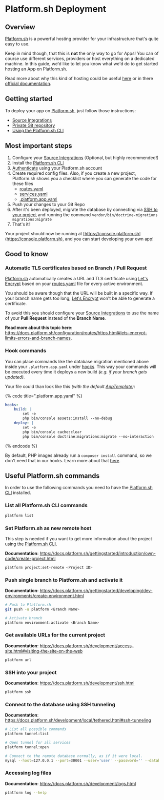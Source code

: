 # Platform.sh Deployment

## Overview

[Platform.sh](https://platform.sh) is a powerful hosting provider for your infrastructure that's quite easy to use.

Keep in mind though, that this is **not** the only way to go for Apps! You can of course use different services, providers or host everything on a dedicated machine.
In this guide, we'd like to let you know what we'd do to get started hosting an App on Platform.sh.

Read more about why this kind of hosting could be useful [here](README.md) or in there [official documentation](https://docs.platform.sh/).

## Getting started

To deploy your app on [Platform.sh](https://platform.sh), just follow those instructions:

* [Source Integrations](https://docs.platform.sh/integrations/source.html)
* [Private Git repository](https://docs.platform.sh/development/private-repository.html)
* [Using the Platform.sh CLI](https://docs.platform.sh/development/cli.html)

## Most important steps

1. Configure your [Source Integrations](https://docs.platform.sh/integrations/source.html) (Optional, but highly recommended!)
1. Install the [Platform.sh CLI](https://docs.platform.sh/development/cli.html)
1. [Authenticate](https://docs.platform.sh/development/cli.html#authentication) using your Platform.sh account
1. Create required config files. Also, if you create a new project, Platform.sh shows you a checklist where you can generate the code for these files
    * [routes.yaml](https://docs.platform.sh/configuration/routes.html)
    * [services.yaml](https://docs.platform.sh/configuration/services.html)
    * [.platform.app.yaml](https://docs.platform.sh/configuration/app.html)
1. Push your changes to your Git Repo
1. After it's been deployed, migrate the database by connecting via [SSH to your project](#ssh-into-your-project) and running the command `vendor/bin/doctrine-migrations migrations:migrate`
1. That's it!

Your project should now be running at [https://console.platform.sh](https://console.platform.sh), and you can start developing your own app!

## Good to know

### Automatic TLS certificates based on Branch / Pull Request

[Platform.sh](https://platform.sh) automatically creates a URL and TLS certificate using [Let's Encrypt](https://letsencrypt.org/) based on your [routes.yaml](https://docs.platform.sh/configuration/routes.html) file for every active environment.

You should be aware though that the URL will be built in a specific way. If your branch name gets too long, [Let's Encrypt](https://letsencrypt.org/) won't be able to generate a certificate.

To avoid this you should configure your [Source Integrations](https://docs.platform.sh/integrations/source.html) to use the name of your **Pull Request** instead of the **Branch Name**.

**Read more about this topic here:** <https://docs.platform.sh/configuration/routes/https.html#lets-encrypt-limits-errors-and-branch-names>.

### Hook commands

You can place commands like the database migration mentioned above inside your `.platform.app.yaml` under [hooks](https://docs.platform.sh/configuration/app/build.html#hooks).
This way your commands will be executed every time it deploys a new build _(e.g. if your branch gets updated)_.

Your file could than look like this _(with the default [AppTemplate](https://github.com/shopware/AppTemplate))_:

{% code title=".platform.app.yaml" %}

```yaml
hooks:
    build: |
        set -e
        php bin/console assets:install --no-debug
    deploy: |
        set -e
        php bin/console cache:clear
        php bin/console doctrine:migrations:migrate --no-interaction
```

{% endcode %}

By default, PHP images already run a `composer install` command, so we don't need that in our hooks.
Learn more about that [here](https://docs.platform.sh/languages/php.html#build-flavor).

## Useful Platform.sh commands

In order to use the following commands you need to have the [Platform.sh CLI](https://docs.platform.sh/development/cli.html) installed.

### List all Platform.sh CLI commands

```bash
platform list
```

### Set Platform.sh as new remote host

This step is needed if you want to get more information about the project using the [Platform.sh CLI](https://docs.platform.sh/development/cli.html).

**Documentation:** <https://docs.platform.sh/gettingstarted/introduction/own-code/create-project.html>

```bash
platform project:set-remote <Project ID>
```

### Push single branch to Platform.sh and activate it

**Documentation:** <https://docs.platform.sh/gettingstarted/developing/dev-environments/create-environment.html>

```bash
# Push to Platform.sh
git push -u platform <Branch Name>

# Activate branch
platform environment:activate <Branch Name>
```

### Get available URLs for the current project

**Documentation:** <https://docs.platform.sh/development/access-site.html#visiting-the-site-on-the-web>

```bash
platform url 
```

### SSH into your project

**Documentation:** <https://docs.platform.sh/development/ssh.html>

```bash
platform ssh
```

### Connect to the database using SSH tunneling

**Documentation:** <https://docs.platform.sh/development/local/tethered.html#ssh-tunneling>

```bash
# List all possible commands
platform tunnel:list

# Open tunnel for all services
platform tunnel:open

# Connect to the remote database normally, as if it were local.
mysql --host=127.0.0.1 --port=30001 --user='user' --password='' --database='main'
```

### Accessing log files

**Documentation:** <https://docs.platform.sh/development/logs.html>

```bash
platform log --help
```
